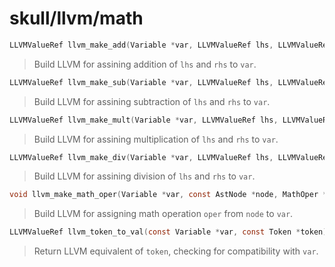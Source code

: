# skull/llvm/math

```c
LLVMValueRef llvm_make_add(Variable *var, LLVMValueRef lhs, LLVMValueRef rhs)
```

> Build LLVM for assining addition of `lhs` and `rhs` to `var`.

```c
LLVMValueRef llvm_make_sub(Variable *var, LLVMValueRef lhs, LLVMValueRef rhs)
```

> Build LLVM for assining subtraction of `lhs` and `rhs` to `var`.

```c
LLVMValueRef llvm_make_mult(Variable *var, LLVMValueRef lhs, LLVMValueRef rhs)
```

> Build LLVM for assining multiplication of `lhs` and `rhs` to `var`.

```c
LLVMValueRef llvm_make_div(Variable *var, LLVMValueRef lhs, LLVMValueRef rhs)
```

> Build LLVM for assining division of `lhs` and `rhs` to `var`.

```c
void llvm_make_math_oper(Variable *var, const AstNode *node, MathOper *oper)
```

> Build LLVM for assigning math operation `oper` from `node` to `var`.

```c
LLVMValueRef llvm_token_to_val(const Variable *var, const Token *token)
```

> Return LLVM equivalent of `token`, checking for compatibility with `var`.

